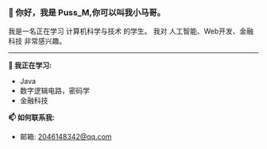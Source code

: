 ### 👋 你好，我是 Puss_M,你可以叫我小马哥。

我是一名正在学习 计算机科学与技术 的学生。
我对 人工智能、Web开发、金融科技 非常感兴趣。

---

**🌱 我正在学习:**

* Java
* 数字逻辑电路，密码学
* 金融科技

**📫 如何联系我:**

* 邮箱: 2046148342@qq.com

